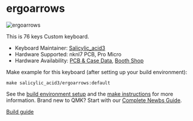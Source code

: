 # ergoarrows

![ergoarrows](https://cdn-ak.f.st-hatena.com/images/fotolife/S/Salicylic_acid3/20210117/20210117011553.png)

This is 76 keys Custom keyboard.

* Keyboard Maintainer: [Salicylic_acid3](https://github.com/Salicylic-acid3)
* Hardware Supported: nknl7 PCB, Pro Micro
* Hardware Availability: [PCB & Case Data](https://github.com/Salicylic-acid3/PCB_Data), [Booth Shop](https://salicylic-acid3.booth.pm/items/2681816)

Make example for this keyboard (after setting up your build environment):

    make salicylic_acid3/ergoarrows:default

See the [build environment setup](https://docs.qmk.fm/#/getting_started_build_tools) and the [make instructions](https://docs.qmk.fm/#/getting_started_make_guide) for more information. Brand new to QMK? Start with our [Complete Newbs Guide](https://docs.qmk.fm/#/newbs).

[Build guide](https://salicylic-acid3.hatenablog.com/entry/ergo-arrows-build-guide)
